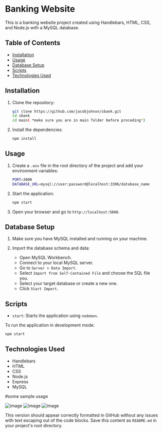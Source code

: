 # Banking Website

This is a banking website project created using Handlebars, HTML, CSS, and Node.js with a MySQL database.

## Table of Contents

- [Installation](#installation)
- [Usage](#usage)
- [Database Setup](#database-setup)
- [Scripts](#scripts)
- [Technologies Used](#technologies-used)


## Installation

1. Clone the repository:

   ```sh
   git clone https://github.com/jacobjohnxn/sbank.git
   cd sbank
   cd main( *make sure you are in main folder before proceding*)
   ```
2. Install the dependencies:

   ```sh
   npm install
   ```

## Usage

1. Create a `.env` file in the root directory of the project and add your environment variables:

   ```sh
   PORT=3000
   DATABASE_URL=mysql://user:password@localhost:3306/database_name
   ```

2. Start the application:

   ```sh
   npm start
   ```

3. Open your browser and go to `http://localhost:5000`.

## Database Setup

1. Make sure you have MySQL installed and running on your machine.

2. Import the database schema and data:
   - Open MySQL Workbench.
   - Connect to your local MySQL server.
   - Go to `Server > Data Import`.
   - Select `Import from Self-Contained File` and choose the SQL file you.
   - Select your target database or create a new one.
   - Click `Start Import`.

## Scripts

- `start`: Starts the application using `nodemon`.

To run the application in development mode:

   ```sh
   npm start
   ```

## Technologies Used

- Handlebars
- HTML
- CSS
- Node.js
- Express
- MySQL

#some sample usage

![image](https://github.com/jacobjohnxn/sbank/assets/89299580/536f6077-7d6f-4af6-8dcd-88a7627dadc6)
![image](https://github.com/jacobjohnxn/sbank/assets/89299580/ffc00a6c-9fc0-4d88-989c-75ad17f5f536)
![image](https://github.com/jacobjohnxn/sbank/assets/89299580/ffc767ff-557c-4aee-a8ae-c3d40eb45703)





This version should appear correctly formatted in GitHub without any issues with text escaping out of the code blocks. Save this content as `README.md` in your project's root directory.
